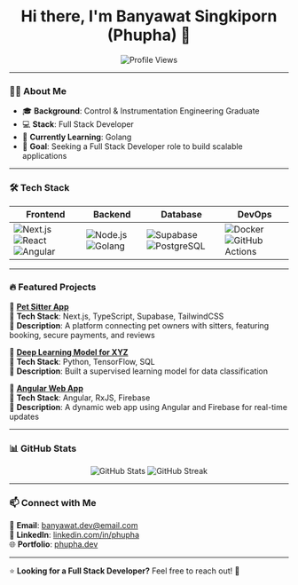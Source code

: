 <h1 align="center">Hi there, I'm Banyawat Singkiporn (Phupha) 👋</h1>

<p align="center">
  <img src="https://komarev.com/ghpvc/?username=phupha-dev&label=Profile%20Views&color=blue&style=flat" alt="Profile Views" />
</p>

---

### 👨‍💻 About Me
- 🎓 **Background**: Control & Instrumentation Engineering Graduate  
- 💻 **Stack**: Full Stack Developer
- 🚀 **Currently Learning**: Golang  
- 🎯 **Goal**: Seeking a Full Stack Developer role to build scalable applications  

---

### 🛠️ Tech Stack 

| Frontend | Backend | Database | DevOps |  
|----------|---------|----------|--------|  
| ![Next.js](https://img.shields.io/badge/Next.js-000000?style=for-the-badge&logo=nextdotjs&logoColor=white) ![React](https://img.shields.io/badge/React-20232A?style=for-the-badge&logo=react&logoColor=61DAFB) ![Angular](https://img.shields.io/badge/Angular-DD0031?style=for-the-badge&logo=angular&logoColor=white) | ![Node.js](https://img.shields.io/badge/Node.js-339933?style=for-the-badge&logo=nodedotjs&logoColor=white) ![Golang](https://img.shields.io/badge/Go-00ADD8?style=for-the-badge&logo=go&logoColor=white) | ![Supabase](https://img.shields.io/badge/Supabase-3ECF8E?style=for-the-badge&logo=supabase&logoColor=white) ![PostgreSQL](https://img.shields.io/badge/PostgreSQL-316192?style=for-the-badge&logo=postgresql&logoColor=white) | ![Docker](https://img.shields.io/badge/Docker-2496ED?style=for-the-badge&logo=docker&logoColor=white) ![GitHub Actions](https://img.shields.io/badge/GitHub_Actions-2088FF?style=for-the-badge&logo=github-actions&logoColor=white) |  


---

### 🔥 Featured Projects

📌 **[Pet Sitter App](https://github.com/phupha-dev/pet-sitter-app)**  
🔹 **Tech Stack**: Next.js, TypeScript, Supabase, TailwindCSS  
🔹 **Description**: A platform connecting pet owners with sitters, featuring booking, secure payments, and reviews  

📌 **[Deep Learning Model for XYZ](https://github.com/phupha-dev/deep-learning-project)**  
🔹 **Tech Stack**: Python, TensorFlow, SQL  
🔹 **Description**: Built a supervised learning model for data classification  

📌 **[Angular Web App](https://github.com/phupha-dev/angular-web-app)**  
🔹 **Tech Stack**: Angular, RxJS, Firebase  
🔹 **Description**: A dynamic web app using Angular and Firebase for real-time updates  

---

### 📊 GitHub Stats
<p align="center">
  <img src="https://github-readme-stats.vercel.app/api?username=phupha-dev&show_icons=true&theme=tokyonight&hide=prs,issues" alt="GitHub Stats" />
  <img src="https://github-readme-streak-stats.herokuapp.com/?user=phupha-dev&theme=tokyonight" alt="GitHub Streak" />
</p>

---

### 📫 Connect with Me
📧 **Email**: [banyawat.dev@email.com](mailto:banyawat.dev@email.com)  
💼 **LinkedIn**: [linkedin.com/in/phupha](https://www.linkedin.com/in/phupha/)  
🌐 **Portfolio**: [phupha.dev](https://phupha.dev/)  

---

⭐ **Looking for a Full Stack Developer?** Feel free to reach out! 🚀

